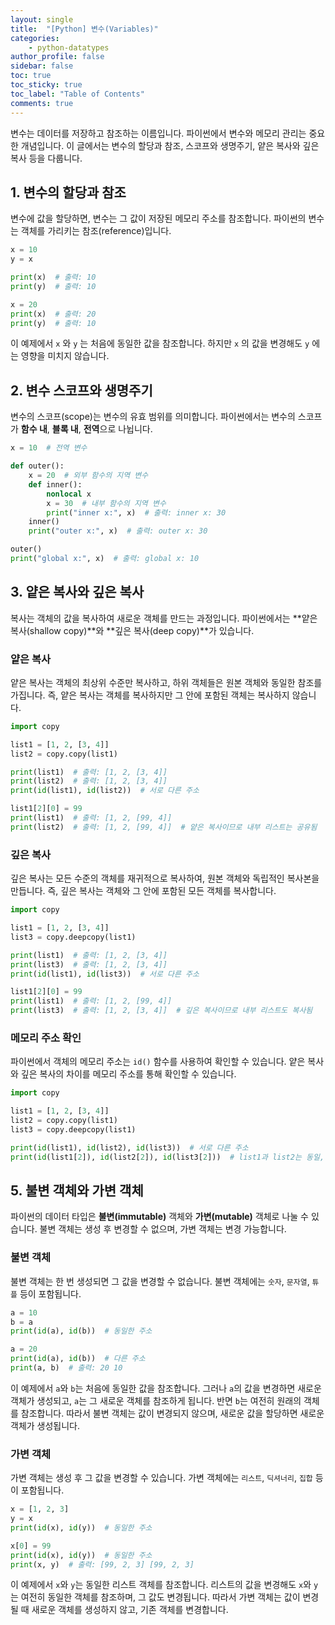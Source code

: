 ```yaml
---
layout: single
title:  "[Python] 변수(Variables)"
categories: 
    - python-datatypes
author_profile: false
sidebar: false
toc: true
toc_sticky: true
toc_label: "Table of Contents"
comments: true
---
```


변수는 데이터를 저장하고 참조하는 이름입니다. 파이썬에서 변수와 메모리 관리는 중요한 개념입니다. 이 글에서는 변수의 할당과 참조, 스코프와 생명주기, 얕은 복사와 깊은 복사 등을 다룹니다.


## 1. 변수의 할당과 참조

변수에 값을 할당하면, 변수는 그 값이 저장된 메모리 주소를 참조합니다. 파이썬의 변수는 객체를 가리키는 참조(reference)입니다.
```python
x = 10
y = x

print(x)  # 출력: 10
print(y)  # 출력: 10

x = 20
print(x)  # 출력: 20
print(y)  # 출력: 10
```

이 예제에서 `x` 와 `y` 는 처음에 동일한 값을 참조합니다. 하지만 `x` 의 값을 변경해도 `y` 에는 영향을 미치지 않습니다.


## 2. 변수 스코프와 생명주기
변수의 스코프(scope)는 변수의 유효 범위를 의미합니다. 파이썬에서는 변수의 스코프가 **함수 내**, **블록 내**, **전역**으로 나뉩니다.

```python
x = 10  # 전역 변수

def outer():
    x = 20  # 외부 함수의 지역 변수
    def inner():
        nonlocal x
        x = 30  # 내부 함수의 지역 변수
        print("inner x:", x)  # 출력: inner x: 30
    inner()
    print("outer x:", x)  # 출력: outer x: 30

outer()
print("global x:", x)  # 출력: global x: 10
```


## 3. 얕은 복사와 깊은 복사
복사는 객체의 값을 복사하여 새로운 객체를 만드는 과정입니다. 파이썬에서는 **얕은 복사(shallow copy)**와 **깊은 복사(deep copy)**가 있습니다.

### 얕은 복사
얕은 복사는 객체의 최상위 수준만 복사하고, 하위 객체들은 원본 객체와 동일한 참조를 가집니다. 즉, 얕은 복사는 객체를 복사하지만 그 안에 포함된 객체는 복사하지 않습니다.

```python
import copy

list1 = [1, 2, [3, 4]]
list2 = copy.copy(list1)

print(list1)  # 출력: [1, 2, [3, 4]]
print(list2)  # 출력: [1, 2, [3, 4]]
print(id(list1), id(list2))  # 서로 다른 주소

list1[2][0] = 99
print(list1)  # 출력: [1, 2, [99, 4]]
print(list2)  # 출력: [1, 2, [99, 4]]  # 얕은 복사이므로 내부 리스트는 공유됨
```

### 깊은 복사
깊은 복사는 모든 수준의 객체를 재귀적으로 복사하여, 원본 객체와 독립적인 복사본을 만듭니다. 즉, 깊은 복사는 객체와 그 안에 포함된 모든 객체를 복사합니다.

```python
import copy

list1 = [1, 2, [3, 4]]
list3 = copy.deepcopy(list1)

print(list1)  # 출력: [1, 2, [3, 4]]
print(list3)  # 출력: [1, 2, [3, 4]]
print(id(list1), id(list3))  # 서로 다른 주소

list1[2][0] = 99
print(list1)  # 출력: [1, 2, [99, 4]]
print(list3)  # 출력: [1, 2, [3, 4]]  # 깊은 복사이므로 내부 리스트도 복사됨
```

### 메모리 주소 확인
파이썬에서 객체의 메모리 주소는 `id()` 함수를 사용하여 확인할 수 있습니다. 얕은 복사와 깊은 복사의 차이를 메모리 주소를 통해 확인할 수 있습니다.

```python
import copy

list1 = [1, 2, [3, 4]]
list2 = copy.copy(list1)
list3 = copy.deepcopy(list1)

print(id(list1), id(list2), id(list3))  # 서로 다른 주소
print(id(list1[2]), id(list2[2]), id(list3[2]))  # list1과 list2는 동일, list3는 다름
```

## 5. 불변 객체와 가변 객체
파이썬의 데이터 타입은 **불변(immutable)** 객체와 **가변(mutable)** 객체로 나눌 수 있습니다. 불변 객체는 생성 후 변경할 수 없으며, 가변 객체는 변경 가능합니다.

### 불변 객체
불변 객체는 한 번 생성되면 그 값을 변경할 수 없습니다. 불변 객체에는 `숫자`, `문자열`, `튜플` 등이 포함됩니다.

```python
a = 10
b = a
print(id(a), id(b))  # 동일한 주소

a = 20
print(id(a), id(b))  # 다른 주소
print(a, b)  # 출력: 20 10
```
이 예제에서 `a`와 `b`는 처음에 동일한 값을 참조합니다. 그러나 `a`의 값을 변경하면 새로운 객체가 생성되고, `a`는 그 새로운 객체를 참조하게 됩니다. 반면 `b`는 여전히 원래의 객체를 참조합니다. 따라서 불변 객체는 값이 변경되지 않으며, 새로운 값을 할당하면 새로운 객체가 생성됩니다.

### 가변 객체
가변 객체는 생성 후 그 값을 변경할 수 있습니다. 가변 객체에는 `리스트`, `딕셔너리`, `집합` 등이 포함됩니다.

```python
x = [1, 2, 3]
y = x
print(id(x), id(y))  # 동일한 주소

x[0] = 99
print(id(x), id(y))  # 동일한 주소
print(x, y)  # 출력: [99, 2, 3] [99, 2, 3]
```
이 예제에서 `x`와 `y`는 동일한 리스트 객체를 참조합니다. 리스트의 값을 변경해도 `x`와 `y`는 여전히 동일한 객체를 참조하며, 그 값도 변경됩니다. 따라서 가변 객체는 값이 변경될 때 새로운 객체를 생성하지 않고, 기존 객체를 변경합니다.